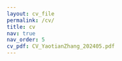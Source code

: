 ```yaml
---
layout: cv_file
permalink: /cv/
title: cv
nav: true
nav_order: 5
cv_pdf: CV_YaotianZhang_202405.pdf
---
```

